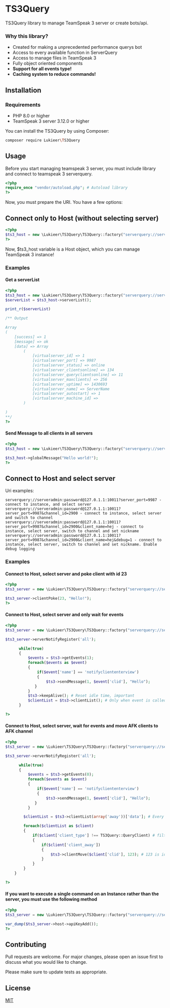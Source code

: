 # TS3Query

TS3Query library to manage TeamSpeak 3 server or create bots/api.

### Why this library?
* Created for making a unprecedented performance querys bot
* Access to every available function in ServerQuery
* Access to manage files in TeamSpeak 3 
* Fully object oriented components
* **Support for all events type!**
* **Caching system to reduce commands!**

## Installation

### Requirements
* PHP 8.0 or higher
* TeamSpeak 3 server 3.12.0 or higher


You can install the TS3Query by using Composer:

```bash
composer require Lukieer\TS3Query
```

## Usage

Before you start managing teamspeak 3 server, you must include library and connect to teamspeak 3 serverquery.

```php
<?php
require_once "vendor/autoload.php"; # Autoload library
?>
```

Now, you must prepare the URI. You have a few options:


## Connect only to Host (without selecting server)
```php
<?php
$ts3_host = new \Lukieer\TS3Query\TS3Query::factory("serverquery://serveradmin:password@127.0.1.1:10011");
?>
```
Now, $ts3_host variable is a Host object, which you can manage TeamSpeak 3 instance!
### Examples
#### Get a serverList
```php
<?php
$ts3_host = new \Lukieer\TS3Query\TS3Query::factory("serverquery://serveradmin:password@127.0.1.1:10011");
$serverList = $ts3_host->serverList();

print_r($serverList)

/** Output 

Array
(
    [success] => 1
    [message] => ok
    [data] => Array
        (
            [virtualserver_id] => 1
            [virtualserver_port] => 9987
            [virtualserver_status] => online
            [virtualserver_clientsonline] => 134
            [virtualserver_queryclientsonline] => 11
            [virtualserver_maxclients] => 256
            [virtualserver_uptime] => 1430693
            [virtualserver_name] => ServerName
            [virtualserver_autostart] => 1
            [virtualserver_machine_id] =>
        )

)
**/
?>
```

#### Send Message to all clients in all servers
```php
<?php
$ts3_host = new \Lukieer\TS3Query\TS3Query::factory("serverquery://serveradmin:password@127.0.1.1:10011");

$ts3_host->globalMessage("Hello world!");
?>
```

## Connect to Host and select server

Uri examples:
```
serverquery://serveradmin:password@127.0.1.1:10011?server_port=9987 - connect to instance, and select server 
serverquery://serveradmin:password@127.0.1.1:10011?server_port=9987&channel_id=2900 - connect to instance, select server and switch to channel 
serverquery://serveradmin:password@127.0.1.1:10011?server_port=9987&channel_id=2900&client_name=hej - connect to instance, select server, switch to channel and set nickname 
serverquery://serveradmin:password@127.0.1.1:10011?server_port=9987&channel_id=2900&client_name=hej&debug=1 - connect to instance, select server, switch to channel and set nickname. Enable debug logging
```

### Examples
#### Connect to Host, select server and poke client with id 23

```php
<?php
$ts3_server = new \Lukieer\TS3Query\TS3Query::factory("serverquery://serveradmin:password@127.0.1.1:10011?server_port=9987");

$ts3_server->clientPoke(23, "Hello!");
?>
```
#### Connect to Host, select server and only wait for events

```php
<?php
$ts3_server = new \Lukieer\TS3Query\TS3Query::factory("serverquery://serveradmin:password@127.0.1.1:10011?server_port=9987");

$ts3_server->erverNotifyRegister('all');

      while(true)
      {
          $events = $ts3->getEvents(1);
          foreach($events as $event)
          {
              if($event['name'] == 'notifycliententerview')
              {
                  $ts3->sendMessage(1, $event['clid'], "Hello");
             }
          }
          $ts3->keepAlive(); # Reset idle time, important
          $clientList = $ts3->clientList(); # Only when event is called!
      }

?>
```
#### Connect to Host, select server, wait for events and move AFK clients to AFK channel

```php
<?php
$ts3_server = new \Lukieer\TS3Query\TS3Query::factory("serverquery://serveradmin:password@127.0.1.1:10011?server_port=9987");

$ts3_server->erverNotifyRegister('all');

      while(true)
      {
          $events = $ts3->getEvents(0);
          foreach($events as $event)
          {
              if($event['name'] == 'notifycliententerview')
              {
                  $ts3->sendMessage(1, $event['clid'], "Hello");
             }
          }

        $clientList = $ts3->clientList(array('away'))['data']; # Every loop

        foreach($clientList as $client)
        {
            if($client['client_type'] !== TS3Query::QueryClient) # filtr normal clients
            {
                if($client['client_away'])
                {
                    $ts3->clientMove($client['clid'], 123); # 123 is id of afk channel
                }
            }
        }
    }

?>
```
#### If you want to execute a single command on an Instance rather than the server, you must use the following method
```php
<?php
$ts3_server = new \Lukieer\TS3Query\TS3Query::factory("serverquery://serveradmin:password@127.0.1.1:10011?server_port=9987");

var_dump($ts3_server->host->apiKeyAdd());
?>
```


## Contributing
Pull requests are welcome. For major changes, please open an issue first to discuss what you would like to change.

Please make sure to update tests as appropriate.

## License
[MIT](https://choosealicense.com/licenses/mit/)
